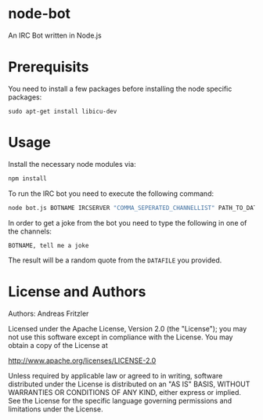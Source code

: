 node-bot
========

An IRC Bot written in Node.js

# Prerequisits

You need to install a few packages before installing the node specific packages:

```
sudo apt-get install libicu-dev
```

# Usage


Install the necessary node modules via:

```bash
npm install
``` 

To run the IRC bot you need to execute the following command:

```bash
node bot.js BOTNAME IRCSERVER "COMMA_SEPERATED_CHANNELLIST" PATH_TO_DATAFILE
```

In order to get a joke from the bot you need to type the following in one of the
channels:

```
BOTNAME, tell me a joke
```

The result will be a random quote from the ```DATAFILE``` you provided.

# License and Authors

Authors: Andreas Fritzler

Licensed under the Apache License, Version 2.0 (the "License"); you may not use this software except in compliance with the License. You may obtain a copy of the License at

http://www.apache.org/licenses/LICENSE-2.0

Unless required by applicable law or agreed to in writing, software distributed under the License is distributed on an "AS IS" BASIS, WITHOUT WARRANTIES OR CONDITIONS OF ANY KIND, either express or implied. See the License for the specific language governing permissions and limitations under the License.
